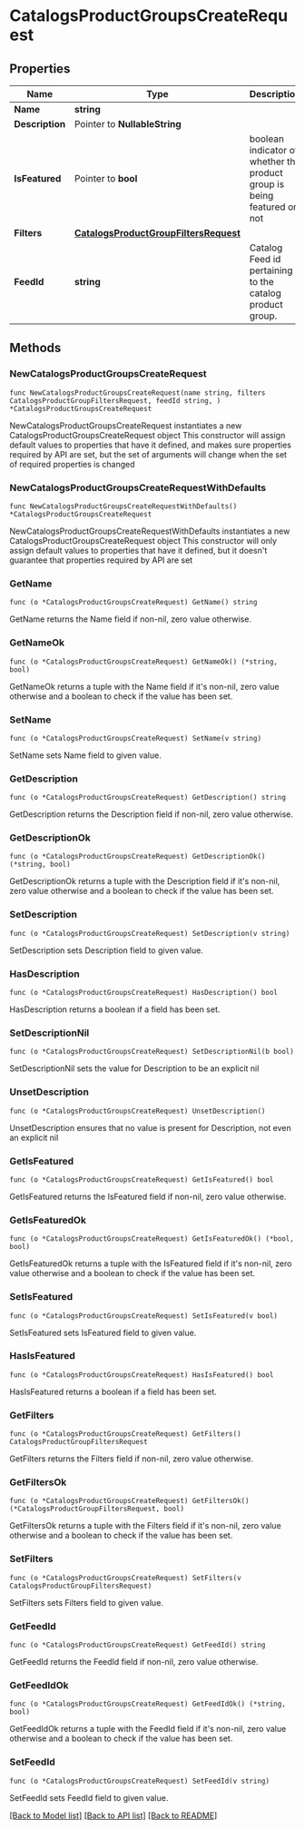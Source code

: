 # CatalogsProductGroupsCreateRequest

## Properties

Name | Type | Description | Notes
------------ | ------------- | ------------- | -------------
**Name** | **string** |  | 
**Description** | Pointer to **NullableString** |  | [optional] 
**IsFeatured** | Pointer to **bool** | boolean indicator of whether the product group is being featured or not | [optional] [default to false]
**Filters** | [**CatalogsProductGroupFiltersRequest**](CatalogsProductGroupFiltersRequest.md) |  | 
**FeedId** | **string** | Catalog Feed id pertaining to the catalog product group. | 

## Methods

### NewCatalogsProductGroupsCreateRequest

`func NewCatalogsProductGroupsCreateRequest(name string, filters CatalogsProductGroupFiltersRequest, feedId string, ) *CatalogsProductGroupsCreateRequest`

NewCatalogsProductGroupsCreateRequest instantiates a new CatalogsProductGroupsCreateRequest object
This constructor will assign default values to properties that have it defined,
and makes sure properties required by API are set, but the set of arguments
will change when the set of required properties is changed

### NewCatalogsProductGroupsCreateRequestWithDefaults

`func NewCatalogsProductGroupsCreateRequestWithDefaults() *CatalogsProductGroupsCreateRequest`

NewCatalogsProductGroupsCreateRequestWithDefaults instantiates a new CatalogsProductGroupsCreateRequest object
This constructor will only assign default values to properties that have it defined,
but it doesn't guarantee that properties required by API are set

### GetName

`func (o *CatalogsProductGroupsCreateRequest) GetName() string`

GetName returns the Name field if non-nil, zero value otherwise.

### GetNameOk

`func (o *CatalogsProductGroupsCreateRequest) GetNameOk() (*string, bool)`

GetNameOk returns a tuple with the Name field if it's non-nil, zero value otherwise
and a boolean to check if the value has been set.

### SetName

`func (o *CatalogsProductGroupsCreateRequest) SetName(v string)`

SetName sets Name field to given value.


### GetDescription

`func (o *CatalogsProductGroupsCreateRequest) GetDescription() string`

GetDescription returns the Description field if non-nil, zero value otherwise.

### GetDescriptionOk

`func (o *CatalogsProductGroupsCreateRequest) GetDescriptionOk() (*string, bool)`

GetDescriptionOk returns a tuple with the Description field if it's non-nil, zero value otherwise
and a boolean to check if the value has been set.

### SetDescription

`func (o *CatalogsProductGroupsCreateRequest) SetDescription(v string)`

SetDescription sets Description field to given value.

### HasDescription

`func (o *CatalogsProductGroupsCreateRequest) HasDescription() bool`

HasDescription returns a boolean if a field has been set.

### SetDescriptionNil

`func (o *CatalogsProductGroupsCreateRequest) SetDescriptionNil(b bool)`

 SetDescriptionNil sets the value for Description to be an explicit nil

### UnsetDescription
`func (o *CatalogsProductGroupsCreateRequest) UnsetDescription()`

UnsetDescription ensures that no value is present for Description, not even an explicit nil
### GetIsFeatured

`func (o *CatalogsProductGroupsCreateRequest) GetIsFeatured() bool`

GetIsFeatured returns the IsFeatured field if non-nil, zero value otherwise.

### GetIsFeaturedOk

`func (o *CatalogsProductGroupsCreateRequest) GetIsFeaturedOk() (*bool, bool)`

GetIsFeaturedOk returns a tuple with the IsFeatured field if it's non-nil, zero value otherwise
and a boolean to check if the value has been set.

### SetIsFeatured

`func (o *CatalogsProductGroupsCreateRequest) SetIsFeatured(v bool)`

SetIsFeatured sets IsFeatured field to given value.

### HasIsFeatured

`func (o *CatalogsProductGroupsCreateRequest) HasIsFeatured() bool`

HasIsFeatured returns a boolean if a field has been set.

### GetFilters

`func (o *CatalogsProductGroupsCreateRequest) GetFilters() CatalogsProductGroupFiltersRequest`

GetFilters returns the Filters field if non-nil, zero value otherwise.

### GetFiltersOk

`func (o *CatalogsProductGroupsCreateRequest) GetFiltersOk() (*CatalogsProductGroupFiltersRequest, bool)`

GetFiltersOk returns a tuple with the Filters field if it's non-nil, zero value otherwise
and a boolean to check if the value has been set.

### SetFilters

`func (o *CatalogsProductGroupsCreateRequest) SetFilters(v CatalogsProductGroupFiltersRequest)`

SetFilters sets Filters field to given value.


### GetFeedId

`func (o *CatalogsProductGroupsCreateRequest) GetFeedId() string`

GetFeedId returns the FeedId field if non-nil, zero value otherwise.

### GetFeedIdOk

`func (o *CatalogsProductGroupsCreateRequest) GetFeedIdOk() (*string, bool)`

GetFeedIdOk returns a tuple with the FeedId field if it's non-nil, zero value otherwise
and a boolean to check if the value has been set.

### SetFeedId

`func (o *CatalogsProductGroupsCreateRequest) SetFeedId(v string)`

SetFeedId sets FeedId field to given value.



[[Back to Model list]](../README.md#documentation-for-models) [[Back to API list]](../README.md#documentation-for-api-endpoints) [[Back to README]](../README.md)


